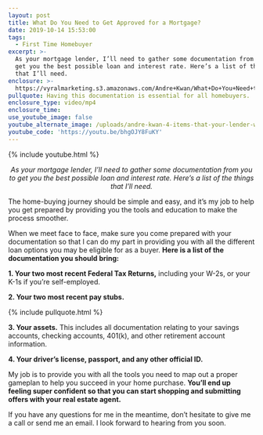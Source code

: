 ```yaml
---
layout: post
title: What Do You Need to Get Approved for a Mortgage?
date: 2019-10-14 15:53:00
tags:
  - First Time Homebuyer
excerpt: >-
  As your mortgage lender, I’ll need to gather some documentation from you to
  get you the best possible loan and interest rate. Here’s a list of the things
  that I’ll need.
enclosure: >-
  https://vyralmarketing.s3.amazonaws.com/Andre+Kwan/What+Do+You+Need+to+Get+Approved+for+a+Mortgage_.mp4
pullquote: Having this documentation is essential for all homebuyers.
enclosure_type: video/mp4
enclosure_time:
use_youtube_image: false
youtube_alternate_image: /uploads/andre-kwan-4-items-that-your-lender-will-need-youtube.png
youtube_code: 'https://youtu.be/bhgOJY8FuKY'
---
```


{% include youtube.html %}

<p style="text-align: center;"><em>As your mortgage lender, I’ll need to gather some documentation from you to get you the best possible loan and interest rate. Here’s a list of the things that I’ll need.</em></p>

The home-buying journey should be simple and easy, and it’s my job to help you get prepared by providing you the tools and education to make the process smoother.

When we meet face to face, make sure you come prepared with your documentation so that I can do my part in providing you with all the different loan options you may be eligible for as a buyer. **Here is a list of the documentation you should bring:**

**1\. Your two most recent Federal Tax Returns,** including your W-2s, or your K-1s if you’re self-employed.

**2\. Your two most recent pay stubs.**

{% include pullquote.html %}

**3\. Your assets.** This includes all documentation relating to your savings accounts, checking accounts, 401(k), and other retirement account information.

**4\. Your driver’s license, passport, and any other official ID.**

My job is to provide you with all the tools you need to map out a proper gameplan to help you succeed in your home purchase. **You’ll end up feeling super confident so that you can start shopping and submitting offers with your real estate agent.**

If you have any questions for me in the meantime, don’t hesitate to give me a call or send me an email. I look forward to hearing from you soon.